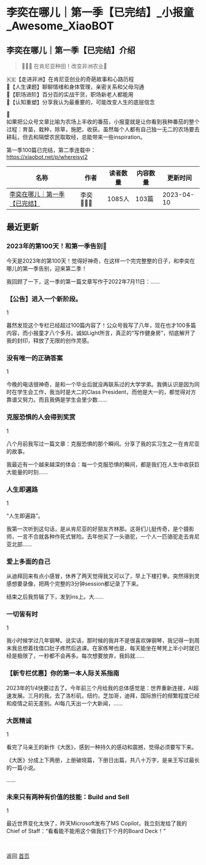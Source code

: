 # 李奕在哪儿｜第一季【已完结】_小报童_Awesome_XiaoBOT

## 李奕在哪儿｜第一季【已完结】介绍
> 👩🏻‍🌾 在肯尼亚种田！改变非洲农业🌱    
    
🇰🇪【走进非洲】在肯尼亚创业的奇葩故事和心路历程    
💛【人生课题】聊聊情绪和身体管理，亲密关系和父母沟通    
🔑【职场进阶】百分百的实战干货，职场新老人都能用    
🧠【认知重塑】分享我认为最重要的，可能改变人生的底层信念    
    
🍅  
如果把公众号文章比喻为农场上丰收的番茄，小报童就是让你看到我种番茄的整个过程：育苗，栽种，除草，施肥，收获。虽然每个人都有自己独一无二的农场要去耕耘，但去和隔壁农民取取经，总能带来一些inspiration。    
    
第一季100篇已完结，第二季连载中：    
https://xiaobot.net/p/whereisyi2  
  


|名称|作者|读者数量|内容数量|更新时间|
|---|---|---|---|---|
|[李奕在哪儿｜第一季【已完结】](https://xiaobot.net/p/whereisyi?refer=9c3f1c95-a052-465a-9902-f6d75080262a)|李奕👩🏻‍🌾|1085人|103篇|2023-04-10|

## 最近更新
### 2023年的第100天！和第一季告别💙

今天是2023年的第100天！觉得好神奇，在这样一个完完整整的日子，和李奕在哪儿的第一季告别，迎来第二季！

我回顾了一下，这一季的第一篇文章写作于2022年7月11日：......

### 【公告】进入一个新阶段。

1

暮然发现这个专栏已经超过100篇内容了！公众号我写了八年，现在也才100多篇内容，而小报童才八个多月。诚如Light所言，真正的“写作健身房”，彻底解开了我的封印，释放了无限的创作灵感。

### 没有唯一的正确答案

1

今晚的电话很神奇，是和一个毕业后就没再联系过的大学学弟。我俩认识是因为同时在学生会工作，我当时是大二的Class
President，而他是大一的，都觉得对方靠谱又努力。而且我俩是学生会里少数......

### 克服恐惧的人会得到奖赏

1

八个月前我写过一篇文章：克服恐惧的那个瞬间。分享了我的实习生之一在肯尼亚的故事。

我最近有一个越来越深的体会：每一个克服恐惧的瞬间，都是我们在人生中收获巨大能量的时刻......

### 人生即遍路

1

“人生即遍路”。

我第一次听到这句话，是从肯尼亚的好朋友齐林那。这哥们儿挺传奇，是个摄影师，一言不合就各种作死式冒险。去年他买了一头骆驼，一个人一匹骆驼走去肯尼亚北部......

### 爱上多面的自己

从迪拜回来有点小感冒，休养了两天觉得我又可以了，早上下楼打拳。突然得到灵感想要录像，把两个完整的3分钟session都记录了下来。

结束之后我剪辑了下，发到ins上。大......

### 一切皆有时

1

我小时候学过几年钢琴。说实话，那时候的我并不是很喜欢弹钢琴，我记得一到周末我总想着找借口肚子疼然后逃课。在家练琴也是，每天能坐在琴凳上半小时就已经是极限了，一秒都不会再多。每次想要放弃，我妈就......

### 【新专栏优惠】你的第一本人际关系指南

2023年的1/4快要过去了。今年前三个月给我的总体感觉是：世界重新连接，AI超速发展。三月的我，去了洛杉矶，纽约，芝加哥，迪拜，国际旅行的频繁程度已经和疫情之前无差别。AI每几天出一个大新闻，......

### 大医精诚

1

看完了马亲王的新作《大医》，感到一种持久的感动和震撼，觉得必须要写下来。

《大医》分成上下两册，上册破晓篇，下册日出篇，共八十万字，是亲王写过最长的一篇小说。

......

### 未来只有两种有价值的技能：Build and Sell

1

最近世界变化太快了，昨天Microsoft发布了MS Copilot，我立刻发给了我的Chief of
Staff：“看看能不能用这个做我们下个月的Board Deck！”


<a href="https://github.com/Reno9527/awesome-xiaobot" style="color: white; text-decoration: none;">awesome-xiaobot</a>

返回 [首页](../README.md)
